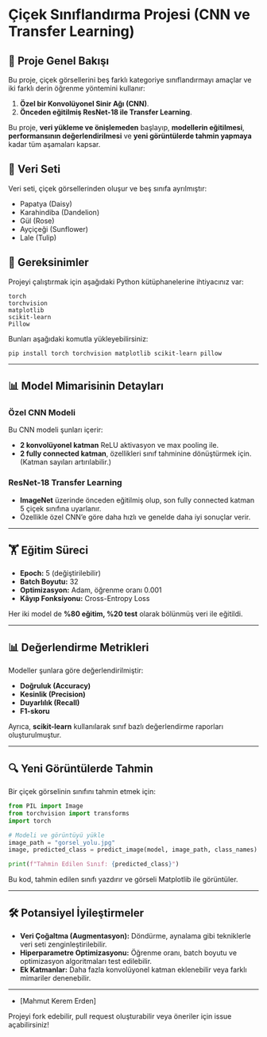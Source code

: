 
# Çiçek Sınıflandırma Projesi (CNN ve Transfer Learning)

## 🌸 **Proje Genel Bakışı**

Bu proje, çiçek görsellerini beş farklı kategoriye sınıflandırmayı amaçlar ve iki farklı derin öğrenme yöntemini kullanır:

1.  **Özel bir Konvolüyonel Sinir Ağı (CNN)**.
2.  **Önceden eğitilmiş ResNet-18 ile Transfer Learning**.

Bu proje, **veri yükleme ve önişlemeden** başlayıp, **modellerin eğitilmesi**, **performansının değerlendirilmesi** ve **yeni görüntülerde tahmin yapmaya** kadar tüm aşamaları kapsar.

## 🌼 **Veri Seti**

Veri seti, çiçek görsellerinden oluşur ve beş sınıfa ayrılmıştır:

-   Papatya (Daisy)
-   Karahindiba (Dandelion)
-   Gül (Rose)
-   Ayçiçeği (Sunflower)
-   Lale (Tulip)



## 🔧 **Gereksinimler**

Projeyi çalıştırmak için aşağıdaki Python kütüphanelerine ihtiyacınız var:

```
torch
torchvision
matplotlib
scikit-learn
Pillow

```

Bunları aşağıdaki komutla yükleyebilirsiniz:

```
pip install torch torchvision matplotlib scikit-learn pillow
```

----------

## 📊 **Model Mimarisinin Detayları**

### **Özel CNN Modeli**

Bu CNN modeli şunları içerir:

-   **2 konvolüyonel katman** ReLU aktivasyon ve max pooling ile. 
-   **2 fully connected katman**, özellikleri sınıf tahminine dönüştürmek için. (Katman sayıları artırılabilir.)

### **ResNet-18 Transfer Learning**

-   **ImageNet** üzerinde önceden eğitilmiş olup, son fully connected katman 5 çiçek sınıfına uyarlanır.
-   Özellikle özel CNN’e göre daha hızlı ve genelde daha iyi sonuçlar verir.

----------

## 🏋️ **Eğitim Süreci**

-   **Epoch:** 5 (değiştirilebilir)
-   **Batch Boyutu:** 32
-   **Optimizasyon:** Adam, öğrenme oranı 0.001
-   **Kâyıp Fonksiyonu:** Cross-Entropy Loss

Her iki model de **%80 eğitim, %20 test** olarak bölünmüş veri ile eğitildi.

----------

## 📊 **Değerlendirme Metrikleri**

Modeller şunlara göre değerlendirilmiştir:

-   **Doğruluk (Accuracy)**
-   **Kesinlik (Precision)**
-   **Duyarlılık (Recall)**
-   **F1-skoru**

Ayrıca, **scikit-learn** kullanılarak sınıf bazlı değerlendirme raporları oluşturulmuştur.


----------

## 🔍 **Yeni Görüntülerde Tahmin**

Bir çiçek görselinin sınıfını tahmin etmek için:

```python
from PIL import Image
from torchvision import transforms
import torch

# Modeli ve görüntüyü yükle
image_path = "gorsel_yolu.jpg"
image, predicted_class = predict_image(model, image_path, class_names)

print(f"Tahmin Edilen Sınıf: {predicted_class}")

```

Bu kod, tahmin edilen sınıfı yazdırır ve görseli Matplotlib ile görüntüler.



----------

## 🛠️ **Potansiyel İyileştirmeler**

-   **Veri Çoğaltma (Augmentasyon):** Döndürme, aynalama gibi tekniklerle veri seti zenginleştirilebilir.
-   **Hiperparametre Optimizasyonu:** Öğrenme oranı, batch boyutu ve optimizasyon algoritmaları test edilebilir.
-   **Ek Katmanlar:** Daha fazla konvolüyonel katman eklenebilir veya farklı mimariler denenebilir.

----------


-   [Mahmut Kerem Erden]

Projeyi fork edebilir, pull request oluşturabilir veya öneriler için issue açabilirsiniz!
